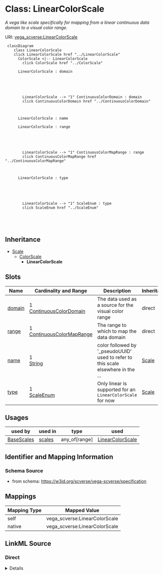 

# Class: LinearColorScale 


_A vega like scale specifically for mapping from a linear continuous data domain to a visual color range._





URI: [vega_scverse:LinearColorScale](https://w3id.org/scverse/vega-scverse/LinearColorScale)






```mermaid
 classDiagram
    class LinearColorScale
    click LinearColorScale href "../LinearColorScale"
      ColorScale <|-- LinearColorScale
        click ColorScale href "../ColorScale"
      
      LinearColorScale : domain
        
          
    
        
        
        LinearColorScale --> "1" ContinuousColorDomain : domain
        click ContinuousColorDomain href "../ContinuousColorDomain"
    

        
      LinearColorScale : name
        
      LinearColorScale : range
        
          
    
        
        
        LinearColorScale --> "1" ContinuousColorMapRange : range
        click ContinuousColorMapRange href "../ContinuousColorMapRange"
    

        
      LinearColorScale : type
        
          
    
        
        
        LinearColorScale --> "1" ScaleEnum : type
        click ScaleEnum href "../ScaleEnum"
    

        
      
```





## Inheritance
* [Scale](Scale.md)
    * [ColorScale](ColorScale.md)
        * **LinearColorScale**



## Slots

| Name | Cardinality and Range | Description | Inheritance |
| ---  | --- | --- | --- |
| [domain](domain.md) | 1 <br/> [ContinuousColorDomain](ContinuousColorDomain.md) | The data used as a source for the visual color range | direct |
| [range](range.md) | 1 <br/> [ContinuousColorMapRange](ContinuousColorMapRange.md) | The range to which to map the data domain | direct |
| [name](name.md) | 1 <br/> [String](String.md) | color followed by '_pseudoUUID' used to refer to this scale elsewhere in the ... | [Scale](Scale.md) |
| [type](type.md) | 1 <br/> [ScaleEnum](ScaleEnum.md) | Only linear is supported for an `LinearColorScale` for now | [Scale](Scale.md) |





## Usages

| used by | used in | type | used |
| ---  | --- | --- | --- |
| [BaseScales](BaseScales.md) | [scales](scales.md) | any_of[range] | [LinearColorScale](LinearColorScale.md) |






## Identifier and Mapping Information







### Schema Source


* from schema: https://w3id.org/scverse/vega-scverse/specification




## Mappings

| Mapping Type | Mapped Value |
| ---  | ---  |
| self | vega_scverse:LinearColorScale |
| native | vega_scverse:LinearColorScale |







## LinkML Source

<!-- TODO: investigate https://stackoverflow.com/questions/37606292/how-to-create-tabbed-code-blocks-in-mkdocs-or-sphinx -->

### Direct

<details>
```yaml
name: LinearColorScale
description: A vega like scale specifically for mapping from a linear continuous data
  domain to a visual color range.
from_schema: https://w3id.org/scverse/vega-scverse/specification
is_a: ColorScale
slot_usage:
  type:
    name: type
    description: Only linear is supported for an `LinearColorScale` for now.
    ifabsent: string(linear)
    equals_string: linear
attributes:
  domain:
    name: domain
    description: The data used as a source for the visual color range
    from_schema: https://w3id.org/scverse/vega-scverse/scales
    domain_of:
    - BaseAxisScale
    - LinearColorScale
    - BaseCategoricalColorScale
    - Axis
    range: ContinuousColorDomain
    required: true
  range:
    name: range
    description: The range to which to map the data domain. In this case one that
      refers to a colormap range.
    from_schema: https://w3id.org/scverse/vega-scverse/scales
    domain_of:
    - BaseAxisScale
    - LinearColorScale
    - BaseCategoricalColorScale
    range: ContinuousColorMapRange
    required: true

```
</details>

### Induced

<details>
```yaml
name: LinearColorScale
description: A vega like scale specifically for mapping from a linear continuous data
  domain to a visual color range.
from_schema: https://w3id.org/scverse/vega-scverse/specification
is_a: ColorScale
slot_usage:
  type:
    name: type
    description: Only linear is supported for an `LinearColorScale` for now.
    ifabsent: string(linear)
    equals_string: linear
attributes:
  domain:
    name: domain
    description: The data used as a source for the visual color range
    from_schema: https://w3id.org/scverse/vega-scverse/scales
    alias: domain
    owner: LinearColorScale
    domain_of:
    - BaseAxisScale
    - LinearColorScale
    - BaseCategoricalColorScale
    - Axis
    range: ContinuousColorDomain
    required: true
  range:
    name: range
    description: The range to which to map the data domain. In this case one that
      refers to a colormap range.
    from_schema: https://w3id.org/scverse/vega-scverse/scales
    alias: range
    owner: LinearColorScale
    domain_of:
    - BaseAxisScale
    - LinearColorScale
    - BaseCategoricalColorScale
    range: ContinuousColorMapRange
    required: true
  name:
    name: name
    description: color followed by '_pseudoUUID' used to refer to this scale elsewhere
      in the view configuration.
    from_schema: https://w3id.org/scverse/vega-scverse/scales
    identifier: true
    alias: name
    owner: LinearColorScale
    domain_of:
    - DataObject
    - Scale
    range: string
    required: true
    pattern: ^color_[0-9a-fA-F]{8}-[0-9a-fA-F]{4}-[0-9a-fA-F]{4}-[0-9a-fA-F]{4}-[0-9a-fA-F]{12}$
  type:
    name: type
    description: Only linear is supported for an `LinearColorScale` for now.
    from_schema: https://w3id.org/scverse/vega-scverse/scales
    ifabsent: string(linear)
    alias: type
    owner: LinearColorScale
    domain_of:
    - Transform
    - Format
    - Scale
    - Legend
    - Mark
    - TextMark
    - GroupMark
    range: ScaleEnum
    required: true
    equals_string: linear

```
</details>